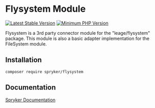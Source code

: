# Flysystem Module
[![Latest Stable Version](https://poser.pugx.org/spryker/flysystem/v/stable.svg)](https://packagist.org/packages/spryker/flysystem)
[![Minimum PHP Version](https://img.shields.io/badge/php-%3E%3D%207.4-8892BF.svg)](https://php.net/)

Flysystem is a 3rd party connector module for the "leage/flysystem" package. This module is also a basic adapter implementation for the FileSystem module.

## Installation

```
composer require spryker/flysystem
```

## Documentation

[Spryker Documentation](https://docs.spryker.com)
